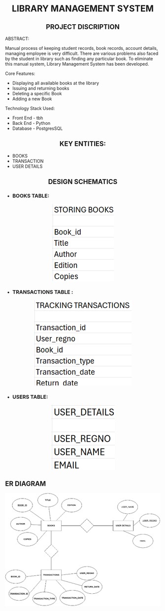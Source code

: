 <div align="center">
  <h1>LIBRARY MANAGEMENT SYSTEM</h1>
</div>

<div align="center">
  <h2>PROJECT DISCRIPTION</h2>
</div>
  <p>  ABSTRACT:

Manual process of keeping student records, book records, account details, managing employee is very difficult. There are various problems also faced by the student in library such as finding any particular book. To eliminate this manual system, Library Management System has been developed.

Core Features:
- Displaying all available books at the library
- Issuing and returning books
- Deleting a specific Book
- Adding a new Book

Technology Stack Used:
- Front End - tbh
- Back End - Python
- Database - PostgresSQL </p>
</div>

<div align="center">
  <h2>KEY ENTITIES:</h2>
</div>

   * BOOKS  
   * TRANSACTION
   * USER DETAILS
<div align="center">
  <h2>DESIGN SCHEMATICS</h2>
  
</div>
<div align="center">
</div>

* ### BOOKS TABLE:
<div align="center">
<img src="Design Schematics/STORING BOOKS.png" alt="User Schema Design">
</div>

* ### TRANSACTIONS TABLE :
<div align="center">
<img src="Design Schematics/TRACKING TRANSACTIONS.png" alt="Photos Schema Design">
</div>

* ### USERS TABLE:
<div align="center">
    <img src="Design Schematics/USER_DETAILS.png" alt="Comments Schema Design">
</div>




<h2>ER DIAGRAM</h2>
<div align="center">
    <img src="ER DIAGRAM/ER DIAGRAM1.png" alt="Comments Schema Design">
</div>
